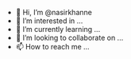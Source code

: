 - 👋 Hi, I’m @nasirkhanne
- 👀 I’m interested in ...
- 🌱 I’m currently learning ...
- 💞️ I’m looking to collaborate on ...
- 📫 How to reach me ...

<!---
nasirkhanne/nasirkhanne is a ✨ special ✨ repository because its `README.md` (this file) appears on your GitHub profile.
You can click the Preview link to take a look at your changes.
--->

